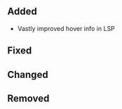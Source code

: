 <!--
 Thanks for the MR! Please add lines describing your changes in the appropriate section

 For example:

## Added
- Added some more fish
## Fixed
 a generic parameter
-->

## Added

- Vastly improved hover info in LSP

## Fixed

## Changed

## Removed



